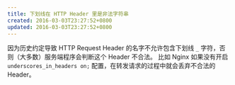 ```yaml
---
title: 下划线在 HTTP Header 里是非法字符串
created: 2016-03-03T23:27:52+0800
updated: 2016-03-03T23:27:52+0800
---
```



因为历史约定导致 HTTP Request Header 的名字不允许包含下划线 `_` 字符，否则（大多数）服务端程序会判断这个 Header 不合法。
比如 Nginx 如果没有开启 `underscores_in_headers on;` 配置，在转发请求的过程中就会丢弃不合法的 Header。
